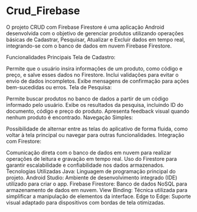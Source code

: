# Crud_Firebase
O projeto CRUD com Firebase Firestore é uma aplicação Android desenvolvida com o objetivo de gerenciar produtos utilizando operações básicas de Cadastrar, Pesquisar, Atualizar e Excluir dados em tempo real, integrando-se com o banco de dados em nuvem Firebase Firestore.

Funcionalidades Principais
Tela de Cadastro:

Permite que o usuário insira informações de um produto, como código e preço, e salve esses dados no Firestore.
Inclui validações para evitar o envio de dados incompletos.
Exibe mensagens de confirmação para ações bem-sucedidas ou erros.
Tela de Pesquisa:

Permite buscar produtos no banco de dados a partir de um código informado pelo usuário.
Exibe os resultados da pesquisa, incluindo ID do documento, código e preço do produto.
Apresenta feedback visual quando nenhum produto é encontrado.
Navegação Simples:

Possibilidade de alternar entre as telas do aplicativo de forma fluida, como voltar à tela principal ou navegar para outras funcionalidades.
Integração com Firestore:

Comunicação direta com o banco de dados em nuvem para realizar operações de leitura e gravação em tempo real.
Uso do Firestore para garantir escalabilidade e confiabilidade nos dados armazenados.
Tecnologias Utilizadas
Java: Linguagem de programação principal do projeto.
Android Studio: Ambiente de desenvolvimento integrado (IDE) utilizado para criar o app.
Firebase Firestore: Banco de dados NoSQL para armazenamento de dados em nuvem.
View Binding: Técnica utilizada para simplificar a manipulação de elementos da interface.
Edge to Edge: Suporte visual adaptado para dispositivos com bordas de tela otimizadas.
